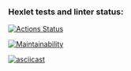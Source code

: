 ### Hexlet tests and linter status:
[![Actions Status](https://github.com/Lulukit/qa-auto-engineer-javascript-project-44/actions/workflows/hexlet-check.yml/badge.svg)](https://github.com/Lulukit/qa-auto-engineer-javascript-project-44/actions)

[![Maintainability](https://api.codeclimate.com/v1/badges/06313c03d483dd9cc791/maintainability)](https://codeclimate.com/github/Lulukit/qa-auto-engineer-javascript-project-44/maintainability)

[![asciicast](https://asciinema.org/a/zpRs9EIEiNaHiOGjbbAdET65P.svg)](https://asciinema.org/a/zpRs9EIEiNaHiOGjbbAdET65P)
